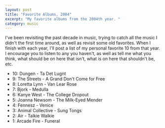 ```yaml
---
layout: post
title: "Favorite Albums, 2004"
excerpt: "My favorite albums from the 2004th year. "
category: music
---
```


I've been revisiting the past decade in music, trying to catch all the music I didn't the first time around, as well as revisit some old favorites. When I finish with each year, I'll post a list of my personal favorite 10 from that year. I encourage you to listen to any you haven't, as well as tell me what you think, what should be on here that isn't, what is on here that shouldn't be, etc.
 
* 10: Dungen - Ta Det Lugnt
* 9: The Streets - A Grand Don't Come for Free
* 8: Loretta Lynn - Van Lear Rose
* 7: Bjork - Medulla
* 6: Kanye West - The College Dropout
* 5: Joanna Newsom - The Milk-Eyed Mender
* 4: Fennesz - Venice
* 3: Animal Collective - Sung Tongs
* 2: Air - Talkie Walkie
* 1: Arcade Fire - Funeral